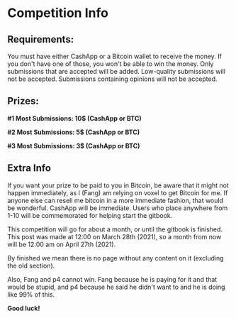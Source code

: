 # Competition Info

## **Requirements**: 

You must have either CashApp or a Bitcoin wallet to receive the money. If you don't have one of those, you won't be able to win the money. Only submissions that are accepted will be added. Low-quality submissions will not be accepted. Submissions containing opinions will not be accepted. 

## **Prizes:**

**\#1 Most Submissions: 10$ \(CashApp or BTC\)**

**\#2 Most Submissions: 5$ \(CashApp or BTC\)**

**\#3 Most Submissions: 3$ \(CashApp or BTC\)**

## **Extra Info**

If you want your prize to be paid to you in Bitcoin, be aware that it might not happen immediately, as I \(Fang\) am relying on voxel to get Bitcoin for me. If anyone else can resell me bitcoin in a more immediate fashion, that would be wonderful. CashApp will be immediate. Users who place anywhere from 1-10 will be commemorated for helping start the gitbook.

This competition will go for about a month, or until the gitbook is finished. This post was made at 12:00 on March 28th \(2021\), so a month from now will be 12:00 am on April 27th \(2021\). 

By finished we mean there is no page without any content on it \(excluding the old section\). 

Also, Fang and p4 cannot win. Fang because he is paying for it and that would be stupid, and p4 because he said he didn't want to and he is doing like 99% of this.

**Good luck!**

